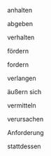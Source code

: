 anhalten

abgeben

verhalten

fördern

fordern

verlangen

äußern sich

vermitteln

verursachen



Anforderung


stattdessen





